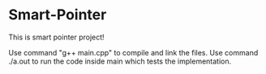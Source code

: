 # Smart-Pointer

This is smart pointer project!

Use command "g++ main.cpp" to compile and link the files.
Use command ./a.out to run the code inside main which tests the implementation. 
